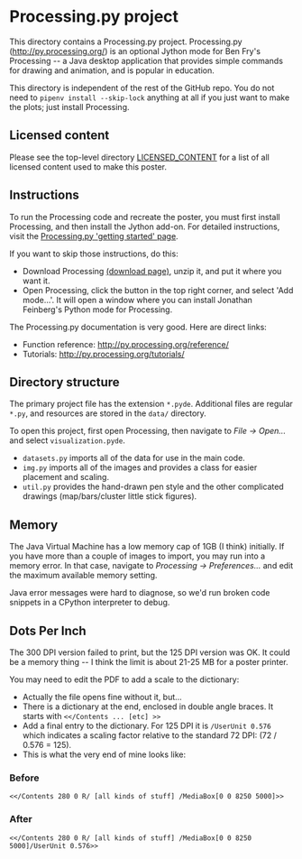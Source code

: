 # Processing.py project

This directory contains a Processing.py project.
Processing.py (http://py.processing.org/) is an optional Jython mode
for Ben Fry's Processing -- a Java desktop application that provides
simple commands for drawing and animation, and is popular in education.

This directory is independent of the rest of the GitHub repo.
You do not need to `pipenv install --skip-lock` anything at all
if you just want to make the plots; just install Processing.


## Licensed content

Please see the top-level directory
[LICENSED_CONTENT](https://github.com/tanyaschlusser/15-years-pycon/tree/master/LICENSED_CONTENT)
for a list of all licensed content used to make this poster.


## Instructions

To run the Processing code and recreate the poster, you must first
install Processing, and then install the Jython add-on. For detailed
instructions, visit
the [Processing.py 'getting started' page](http://py.processing.org/tutorials/gettingstarted/).

If you want to skip those instructions, do this:

* Download Processing [(download page)](http://processing.org/download), unzip it, and put
  it where you want it.
* Open Processing, click the button in the top right corner, and select 'Add mode...'.
  It will open a window where you can install Jonathan Feinberg's Python mode for Processing.

The Processing.py documentation is very good. Here are direct links:

* Function reference: http://py.processing.org/reference/
* Tutorials: http://py.processing.org/tutorials/


## Directory structure

The primary project file has the extension `*.pyde`.
Additional files are regular `*.py`, and resources are stored in the
`data/` directory.

To open this project, first open Processing, then navigate to
*File → Open...* and select `visualization.pyde`.

* `datasets.py` imports all of the data for use in the main code.
* `img.py` imports all of the images and provides a class for easier placement and scaling.
* `util.py` provides the hand-drawn pen style and the other complicated
            drawings (map/bars/cluster little stick figures).


## Memory

The Java Virtual Machine has a low memory cap of 1GB (I think) initially.
If you have more than a couple of images to import, you may run into a memory error.
In that case, navigate to *Processing → Preferences...* and edit the maximum available
memory setting.

Java error messages were hard to diagnose, so we'd run broken code snippets in a
CPython interpreter to debug.


## Dots Per Inch

The 300 DPI version failed to print, but the 125 DPI version was OK.
It could be a memory thing -- I think the limit is about 21-25 MB for a poster printer.

You may need to edit the PDF to add a scale to the dictionary:
* Actually the file opens fine without it, but...
* There is a dictionary at the end, enclosed in double angle braces. It starts
  with `<</Contents ... [etc] >>`
* Add a final entry to the dictionary. For 125 DPI it is `/UserUnit 0.576`
 which indicates a scaling factor relative to the standard 72 DPI: (72 / 0.576 = 125).
* This is what the very end of mine looks like:

### Before

```
<</Contents 280 0 R/ [all kinds of stuff] /MediaBox[0 0 8250 5000]>>
```

### After

```
<</Contents 280 0 R/ [all kinds of stuff] /MediaBox[0 0 8250 5000]/UserUnit 0.576>>
```

